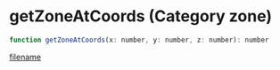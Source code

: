 # getZoneAtCoords (Category zone)

```js
function getZoneAtCoords(x: number, y: number, z: number): number
```

[filename](getZoneAtCoords_m.md ':include')